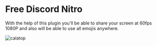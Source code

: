 # Free Discord Nitro
With the help of this plugin you'll be able to share your screen at 60fps 1080P and also will be able to use all emojis anywhere.
<br>
<p align="left"> <img src="https://komarev.com/ghpvc/?username=calatop&label=%20views&color=0e75b6&style=flat" alt="calatop" /> </p>
